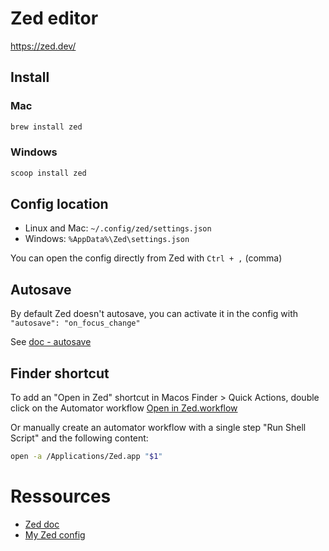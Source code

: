 # Zed editor

https://zed.dev/

## Install

### Mac

```sh
brew install zed
```

### Windows

```sh
scoop install zed
```

## Config location

- Linux and Mac: `~/.config/zed/settings.json`
- Windows: `%AppData%\Zed\settings.json`

You can open the config directly from Zed with `Ctrl + ,` (comma)

## Autosave

By default Zed doesn't autosave, you can activate it in the config with
`"autosave": "on_focus_change"`

See [doc - autosave](https://zed.dev/docs/configuring-zed#autosave)

## Finder shortcut

To add an "Open in Zed" shortcut in Macos Finder > Quick Actions, double click on the Automator workflow [Open in Zed.workflow](../assets/zed/Open%20in%20Zed.workflow/)

Or manually create an automator workflow with a single step "Run Shell Script" and the following content:
```sh
open -a /Applications/Zed.app "$1"
```

# Ressources

- [Zed doc](https://zed.dev/docs/)
- [My Zed config](../assets/zed/settings.json)

